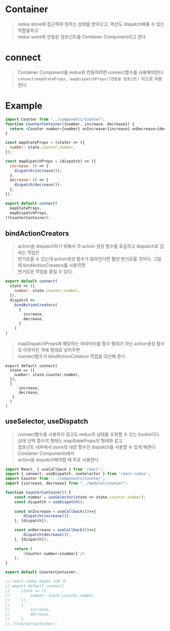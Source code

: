 # Container
> redux store에 접근하여 원하는 상태를 받아오고, 액션도 dispatch해줄 수 있는 역할을하고  
> redux sotre와 연동된 컴포넌트를 Container Component라고 한다

# connect
> Container Component를 redux와 연동하려면 connect함수를 사용해야한다.
`connect(mapStateProps, mapDispatchProps)(연동할 컴포넌트)` 식으로 사용한다.

# Example
```javascript
import Counter from "../components/Counter";
function CounterContainer({number, increase, decrease}) {
  return <Counter number={number} onIncrease={increase} onDecrease={decrease} />
}

const mapStateProps = (state) => ({
  number: state.counter.number,
});

const mapDipatchProps = (dispatch) => ({
  increase: () => {
    dispatch(increase());
  },
  decrease: () => {
    dispatch(decrease());
  },
});

export default connect(
  mapStateProps,
  mapDispatchProps,
)(CounterContainer);
```

## bindActionCreators
> action을 dispatch하기 위해서 각 action 생성 함수를 호출하고 dispatch로 감싸는 작업은  
> 번거로울 수 있는데 action생성 함수가 많아진다면 훨씬 번거로울 것이다. 그럴 때 bindActionCreators를 사용하면  
> 번거로운 작업을 줄일 수 있다.
```javascript
export default connect(
  state => ({
    number: state.counter.number,
  }),
  dispatch => 
    bindActionCreators(
      {
        increase,
        decrease,
      }
    )
)
```
> mapDispatchProps에 해당하는 파라미터를 함수 형태가 아닌 action생성 함수로 이루어진 객체 형태로 넣어주면  
> connect함수가 bindActionCreators 작업을 대신해 준다.
```
export default connect(
  state => ({
    number: state.counter.number,
  }),
  {
      increase,
      decrease,
   }
  )
)
```

## useSelector, useDispatch
> connect함수를 사용하지 않고도 redux의 상태를 조회할 수 있는 hooks이다.  
> 상태 선택 함수의 형태는 mapStateProps의 형태와 같고  
> 컴포넌트 내부에서 store의 내장 함수인 dispatch를 사용할 수 있게 해준다. Container Components에서  
> action을 dispatch해야할 때 주로 사용한다.
```javascript
import React, { useCallback } from 'react';
import { connect, useDispatch, useSelector } from 'react-redux';
import Counter from '../components/Counter';
import {increase, decrease} from "../modules/counter";

function CounterContainer() {
    const number = useSelector(state => state.counter.number);
    const dispatch = useDispatch();
    
    const onIncrease = useCallback(()=>{
        dispatch(increase());
    }, [dispatch]);

    const onDecrease = useCallback(()=>{
        dispatch(decrease());
    }, [dispatch]);
    
    return (
        <Counter number={number} />
    );
}

export default CounterContainer;

// react-redux hooks 사용 전
// export default connect(
//     state => ({
//         number: state.counter.number,
//     }),
//     {
//         increase,
//         decrease,
//     }
// )(CounterContainer);
```
